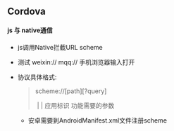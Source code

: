 ## Cordova

#### js 与 native通信

- js调用Native拦截URL scheme

- 测试 weixin://    mqq://  手机浏览器输入打开

- 协议具体格式:

  >scheme://\[path][?query]
  >
  >​	|								|
  >应用标识 			功能需要的参数

  - 安卓需要到AndroidManifest.xml文件注册scheme